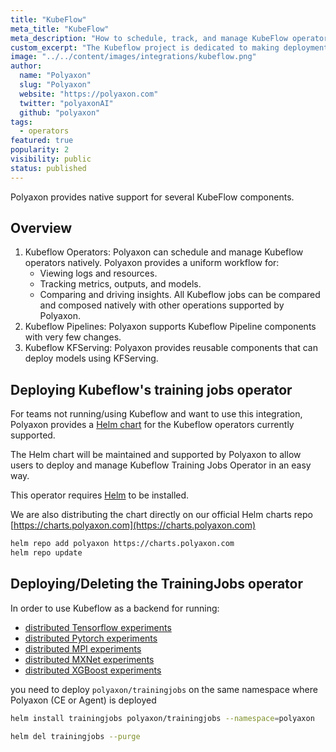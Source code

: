```yaml
---
title: "KubeFlow"
meta_title: "KubeFlow"
meta_description: "How to schedule, track, and manage KubeFlow operators on Polyaxon. Polyaxon can schedule and manage KubeFlow operators natively."
custom_excerpt: "The Kubeflow project is dedicated to making deployments of machine learning (ML) workflows on Kubernetes simple, portable and scalable."
image: "../../content/images/integrations/kubeflow.png"
author:
  name: "Polyaxon"
  slug: "Polyaxon"
  website: "https://polyaxon.com"
  twitter: "polyaxonAI"
  github: "polyaxon"
tags:
  - operators
featured: true
popularity: 2
visibility: public
status: published
---
```


Polyaxon provides native support for several KubeFlow components.

## Overview

 1. Kubeflow Operators:
    Polyaxon can schedule and manage Kubeflow operators natively. Polyaxon provides a uniform workflow for:
     * Viewing logs and resources.
     * Tracking metrics, outputs, and models.
     * Comparing and driving insights.
    All Kubeflow jobs can be compared and composed natively with other operations supported by Polyaxon.
 2. Kubeflow Pipelines:
    Polyaxon supports Kubeflow Pipeline components with very few changes.
 3. Kubeflow KFServing:
    Polyaxon provides reusable components that can deploy models using KFServing.

## Deploying Kubeflow's training jobs operator

For teams not running/using Kubeflow and want to use this integration,
Polyaxon provides a [Helm chart](https://github.com/polyaxon/charts/tree/master/trainingjobs) for the Kubeflow operators currently supported.

The Helm chart will be maintained and supported by Polyaxon to allow users to deploy and manage Kubeflow Training Jobs Operator in an easy way.

This operator requires [Helm](https://helm.sh/docs/intro/install/) to be installed.

We are also distributing the chart directly on our official Helm charts repo [https://charts.polyaxon.com](https://charts.polyaxon.com)

```bash
helm repo add polyaxon https://charts.polyaxon.com
helm repo update
```

## Deploying/Deleting the TrainingJobs operator

In order to use Kubeflow as a backend for running:
  * [distributed Tensorflow experiments](/integrations/tfjob/)
  * [distributed Pytorch experiments](/integrations/pytorchjob/)
  * [distributed MPI experiments](/integrations/mpijob/)
  * [distributed MXNet experiments](/integrations/mxnetjob/)
  * [distributed XGBoost experiments](/integrations/xgboostjob/)

you need to deploy `polyaxon/trainingjobs` on the same namespace where Polyaxon (CE or Agent) is deployed

```bash
helm install trainingjobs polyaxon/trainingjobs --namespace=polyaxon
```

```bash
helm del trainingjobs --purge
```
